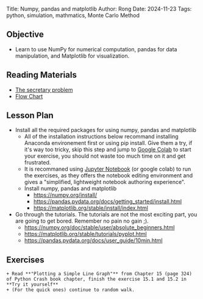 Title: Numpy, pandas and matplotlib
Author: Rong
Date: 2024-11-23
Tags: python, simulation, mathmatics, Monte Carlo Method


## Objective
+ Learn to use NumPy for numerical computation, pandas for data manipulation, and Matplotlib for visualization.



## Reading Materials
+ [The secretary problem](https://medium.com/pythoneers/the-secretary-problem-how-to-optimize-your-chances-of-success-c18665184b8f)
+ [Flow Chart](https://programmering.systime.dk/?id=148)


## Lesson Plan
+ Install all the required packages for using numpy, pandas and matplotlib
    + All of the installation instructions below recommand installing Anaconda environement first or using pip install. Give them a try, if it's way too tricky, skip this step and jump to [Google Colab](https://colab.research.google.com/) to start your exercise, you should not waste too much time on it and get frustrated. 
    + It is recommaned using [Jupyter Notebook](https://docs.jupyter.org/en/latest/) (or google colab) to run the exercises, as they offers the notebook editing environment and gives a "simplified, lightweight notebook authoring experience".   
    + Install numpy, pandas and matplotlib
        + https://numpy.org/install/
        + https://pandas.pydata.org/docs/getting_started/install.html
        + https://matplotlib.org/stable/install/index.html
+ Go through the tutorials. The tutorials are not the most exciting part, you are going to get bored. Remember no pain no gain ;).  
    + https://numpy.org/doc/stable/user/absolute_beginners.html
    + https://matplotlib.org/stable/tutorials/pyplot.html
    + https://pandas.pydata.org/docs/user_guide/10min.html

## Exercises
    + Read **"Plotting a Simple Line Graph"** from Chapter 15 (page 324) of Python Crash book chapter, finish the exercise 15.1 and 15.2 in **Try it yourself**
    + (For the quick ones) continue to random walk. 
